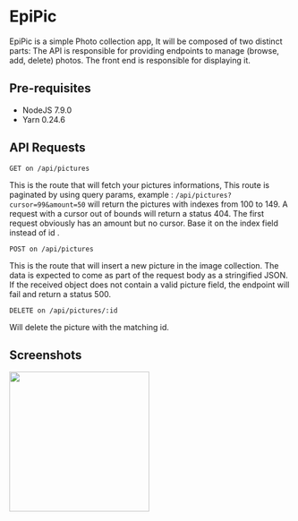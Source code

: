 EpiPic
======

EpiPic is a simple Photo collection app, It will be composed of two distinct parts: The API is responsible for providing
endpoints to manage (browse, add, delete) photos. The front end is responsible for displaying it.


Pre-requisites
--------------

- NodeJS 7.9.0
- Yarn 0.24.6

API Requests
-----------------

`GET on /api/pictures`

This is the route that will fetch your pictures informations,
This route is paginated by using query params, example : 
`/api/pictures?cursor=99&amount=50` will return the pictures with indexes from 100 to 149.
A request with a cursor out of bounds will return a status 404. The first request obviously has an amount but no
cursor. Base it on the index field instead of id .

`POST on /api/pictures`

This is the route that will insert a new picture in the image collection. The data is expected to come as part of the
request body as a stringified JSON. If the received object does not contain a valid picture field, the endpoint 
will fail and return a status 500.

`DELETE on /api/pictures/:id`

Will delete the picture with the matching id.

Screenshots
-----------

<img src="https://imgur.com/hrH9fZ6.png" width="250">
